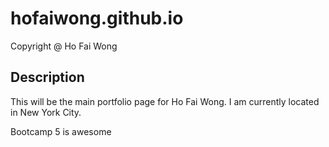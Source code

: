 # hofaiwong.github.io
 Copyright @ Ho Fai Wong
## Description
This will be the main portfolio page for Ho Fai Wong. I am currently located in New York City.

Bootcamp 5 is awesome
